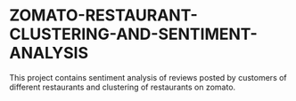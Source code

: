 # ZOMATO-RESTAURANT-CLUSTERING-AND-SENTIMENT-ANALYSIS
This project contains sentiment analysis of reviews posted by customers of different restaurants and clustering of restaurants on zomato. 
